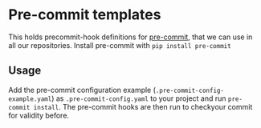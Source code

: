 # Pre-commit templates

This holds precommit-hook definitions for [pre-commit](https://pre-commit.com/), that we can use in all our repositories.
Install pre-commit with `pip install pre-commit`

## Usage

Add the pre-commit configuration example (`.pre-commit-config-example.yaml`) as `.pre-commit-config.yaml` to your project and run `pre-commit install`. The pre-commit hooks are then run to checkyour commit for validity before.
